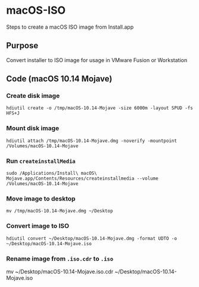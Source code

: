 # macOS-ISO
Steps to create a macOS ISO image from Install.app

## Purpose
Convert installer to ISO image for usage in VMware Fusion or Workstation

## Code (macOS 10.14 Mojave)

### Create disk image
    hdiutil create -o /tmp/macOS-10.14-Mojave -size 6000m -layout SPUD -fs HFS+J

### Mount disk image
    hdiutil attach /tmp/macOS-10.14-Mojave.dmg -noverify -mountpoint /Volumes/macOS-10.14-Mojave

### Run `createinstallMedia`
    sudo /Applications/Install\ macOS\ Mojave.app/Contents/Resources/createinstallmedia --volume /Volumes/macOS-10.14-Mojave

### Move image to desktop
    mv /tmp/macOS-10.14-Mojave.dmg ~/Desktop

### Convert image to ISO
    hdiutil convert ~/Desktop/macOS-10.14-Mojave.dmg -format UDTO -o ~/Desktop/macOS-10.14-Mojave.iso

### Rename image from `.iso.cdr` to `.iso`
mv ~/Desktop/macOS-10.14-Mojave.iso.cdr ~/Desktop/macOS-10.14-Mojave.iso

